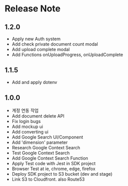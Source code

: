 # Release Note

## 1.2.0
- Apply new Auth system
- Add check private document count modal
- Add upload complete modal
- Add Functions onUploadProgress, onUploadComplete

## 1.1.5
- Add and apply dotenv

## 1.0.0
- 계정 연동 작업
- Add document delete API
- Fix login bugs
- Add mockup ui 
- Add converting ui
- Add Google Search UI/Component
- Add 'dimension' parameter
- Research Google Context Search
- Test Google Context Search
- Add Google Context Search Function
- Apply Test code with Jest in SDK project
- Browser Test at ie, chrome, edge, firefox
- Deploy SDK project to S3 bucket (dev and stage)
- Link S3 to Cloudfront. also Route53